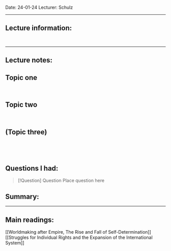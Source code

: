 Date: 24-01-24
Lecturer: Schulz

---
## Lecture information:

```ad-tldr


```


---
## Lecture notes:

## Topic one

```ad-quote


```

## Topic two

```ad-quote


```

## (Topic three)

```ad-important


```

```ad-error


```


## Questions I had:

> [!Question] Question
> Place question here


## Summary:

---

## Main readings:

[[Worldmaking after Empire, The Rise and Fall of Self-Determination]]
[[Struggles for Individual Rights and the Expansion of the International System]]

